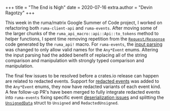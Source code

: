 +++
title = "The End is Nigh"
date = 2020-07-16
extra.author = "Devin Ragotzy"
+++

This week in the ruma/matrix Google Summer of Code project, I worked on refactoring both `ruma-client-api` and `ruma-events`. After moving some of the larger chunks of the `ruma_api_macro::api::Api::to_tokens` method to helper functions, I spent time removing repetition from the [`Request/Response`](https://github.com/ruma/ruma/pull/109) code generated by the `ruma_api!` macro. For `ruma-events`, the [input parsing](https://github.com/ruma/ruma/pull/121) was changed to only allow valid names for the `Any*Event` enums. Altering the input parsing had the added benefit of replacing all of the string comparison and manipulation with strongly typed comparison and manipulation.

The final few issues to be resolved before a crates.io release can happen are related to redacted events. Support for [redacted events](https://github.com/ruma/ruma/pull/114) was added to the `Any*Event` enums, they now have redacted variants of each event kind. A few follow-up PR's have been merged to fully integrate redacted events into `ruma-events` fixing specific event [deserialization issues](https://github.com/ruma/ruma/pull/128) and splitting the [`UnsignedData`](https://github.com/ruma/ruma/pull/135) struct to `Unsigned` and `RedactedUnsigned`.
